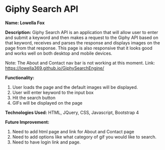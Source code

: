 # Giphy Search API

**Name: Lowella Fox**

**Description:** Giphy Search API is an application that will allow user to enter and submit a keyword and then makes a request to the Giphy API based on that keyword, receives and parses the response and displays images on the page from that response. This page is also responsive that it looks good and works well on both desktop and mobile devices. 

Note: The About and Contact nav bar is not working at this moment.
Link: https://lowella369.github.io/GiphySearchEngine/

**Functionality:** 
1.  User loads the page and the default images will be displayed.
2.	User will enter keyword to the input box
3.	Hit the search button
4.	GIFs will be displayed on the page

**Technologies Used:** HTML, JQuery, CSS, Javascript, Bootstrap 4

**Future Improvement:**
1. Need to add html page and link for About and Contact page
2. Need to add options like what category of gif you would like to search.
3. Need to have login link and page.
